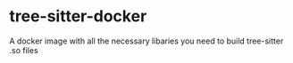 # tree-sitter-docker
A docker image with all the necessary libaries you need to build tree-sitter .so files
